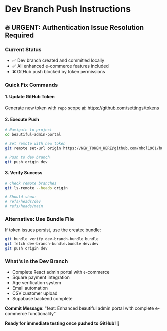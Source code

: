 # Dev Branch Push Instructions

## 🔥 URGENT: Authentication Issue Resolution Required

### Current Status
- ✅ Dev branch created and committed locally
- ✅ All enhanced e-commerce features included
- ❌ GitHub push blocked by token permissions

### Quick Fix Commands

#### 1. Update GitHub Token
Generate new token with `repo` scope at:
https://github.com/settings/tokens

#### 2. Execute Push
```bash
# Navigate to project
cd beautiful-admin-portal

# Set remote with new token
git remote set-url origin https://NEW_TOKEN_HERE@github.com/mhol1961/bud-life-nc-hemp.git

# Push to dev branch
git push origin dev
```

#### 3. Verify Success
```bash
# Check remote branches
git ls-remote --heads origin

# Should show:
# refs/heads/dev
# refs/heads/main
```

### Alternative: Use Bundle File
If token issues persist, use the created bundle:
```bash
git bundle verify dev-branch-bundle.bundle
git fetch dev-branch-bundle.bundle dev:dev
git push origin dev
```

### What's in the Dev Branch
- Complete React admin portal with e-commerce
- Square payment integration
- Age verification system
- Email automation
- CSV customer upload
- Supabase backend complete

**Commit Message**: "feat: Enhanced beautiful admin portal with complete e-commerce functionality"

**Ready for immediate testing once pushed to GitHub!** 🚀